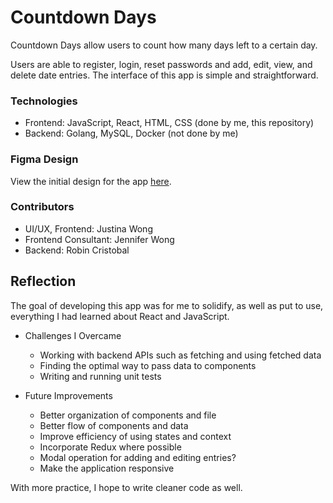 # Countdown Days
Countdown Days allow users to count how many days left to a certain day.

Users are able to register, login, reset passwords and add, edit, view, and delete date entries. The interface of this app is simple and straightforward.

### Technologies
+ Frontend: JavaScript, React, HTML, CSS (done by me, this repository)
+ Backend: Golang, MySQL, Docker (not done by me)

### Figma Design
View the initial design for the app <a href="https://www.figma.com/file/aigz5eKfst2tO5XRpavMZy/Countdown-(Website)-Prototype?node-id=0%3A1&t=li6SkCdHOcLksrBp-1">here</a>.

### Contributors
+ UI/UX, Frontend: Justina Wong
+ Frontend Consultant: Jennifer Wong
+ Backend: Robin Cristobal

## Reflection
The goal of developing this app was for me to solidify, as well as put to use, everything I had learned about React and JavaScript.

+ Challenges I Overcame
    + Working with backend APIs such as fetching and using fetched data
    + Finding the optimal way to pass data to components
    + Writing and running unit tests

+ Future Improvements
    + Better organization of components and file
    + Better flow of components and data
    + Improve efficiency of using states and context
    + Incorporate Redux where possible
    + Modal operation for adding and editing entries?
    + Make the application responsive
    
With more practice, I hope to write cleaner code as well.
